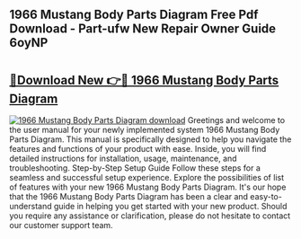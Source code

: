 ## 1966 Mustang Body Parts Diagram Free Pdf Download - Part-ufw New Repair Owner Guide 6oyNP

# <h2><a href="http://dflq7u.blite.top/?on=1966+Mustang+Body+Parts+Diagram">🔗Download New 👉🔴 1966 Mustang Body Parts Diagram</a></h2>

[![1966 Mustang Body Parts Diagram download](https://i.imgur.com/lujVjoI.png)](http://dflq7u.blite.top/?on=1966+Mustang+Body+Parts+Diagram)
Greetings and welcome to the user manual for your newly implemented system 1966 Mustang Body Parts Diagram. This manual is specifically designed to help you navigate the features and functions of your product with ease. Inside, you will find detailed instructions for installation, usage, maintenance, and troubleshooting. Step-by-Step Setup Guide Follow these steps for a seamless and successful setup experience. Explore the possibilities of list of features with your new 1966 Mustang Body Parts Diagram. It's our hope that the 1966 Mustang Body Parts Diagram has been a clear and easy-to-understand guide in helping you get started with your new product. Should you require any assistance or clarification, please do not hesitate to contact our customer support team.
